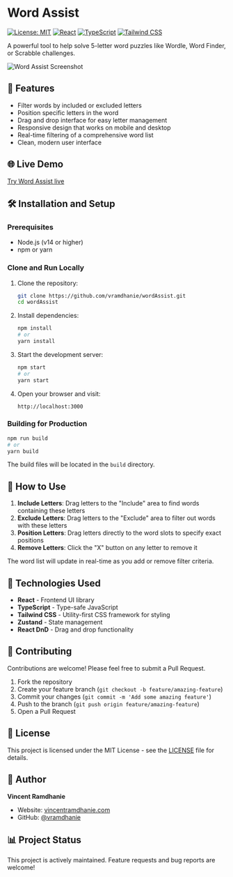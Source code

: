# Word Assist

[![License: MIT](https://img.shields.io/badge/License-MIT-yellow.svg)](https://opensource.org/licenses/MIT)
[![React](https://img.shields.io/badge/React-18-blue.svg)](https://reactjs.org/)
[![TypeScript](https://img.shields.io/badge/TypeScript-5.0-blue.svg)](https://www.typescriptlang.org/)
[![Tailwind CSS](https://img.shields.io/badge/Tailwind%20CSS-3-38B2AC.svg)](https://tailwindcss.com/)

A powerful tool to help solve 5-letter word puzzles like Wordle, Word Finder, or Scrabble challenges.

![Word Assist Screenshot](https://via.placeholder.com/800x400?text=Word+Assist+Screenshot)

## 🚀 Features

- Filter words by included or excluded letters
- Position specific letters in the word
- Drag and drop interface for easy letter management
- Responsive design that works on mobile and desktop
- Real-time filtering of a comprehensive word list
- Clean, modern user interface

## 🌐 Live Demo

[Try Word Assist live](https://words.vincentramdhanie.com)

## 🛠️ Installation and Setup

### Prerequisites

- Node.js (v14 or higher)
- npm or yarn

### Clone and Run Locally

1. Clone the repository:
   ```bash
   git clone https://github.com/vramdhanie/wordAssist.git
   cd wordAssist
   ```

2. Install dependencies:
   ```bash
   npm install
   # or 
   yarn install
   ```

3. Start the development server:
   ```bash
   npm start
   # or
   yarn start
   ```

4. Open your browser and visit:
   ```
   http://localhost:3000
   ```

### Building for Production

```bash
npm run build
# or
yarn build
```

The build files will be located in the `build` directory.

## 🧩 How to Use

1. **Include Letters**: Drag letters to the "Include" area to find words containing these letters
2. **Exclude Letters**: Drag letters to the "Exclude" area to filter out words with these letters
3. **Position Letters**: Drag letters directly to the word slots to specify exact positions
4. **Remove Letters**: Click the "X" button on any letter to remove it

The word list will update in real-time as you add or remove filter criteria.

## 🧰 Technologies Used

- **React** - Frontend UI library
- **TypeScript** - Type-safe JavaScript
- **Tailwind CSS** - Utility-first CSS framework for styling
- **Zustand** - State management
- **React DnD** - Drag and drop functionality

## 🤝 Contributing

Contributions are welcome! Please feel free to submit a Pull Request.

1. Fork the repository
2. Create your feature branch (`git checkout -b feature/amazing-feature`)
3. Commit your changes (`git commit -m 'Add some amazing feature'`)
4. Push to the branch (`git push origin feature/amazing-feature`)
5. Open a Pull Request

## 📝 License

This project is licensed under the MIT License - see the [LICENSE](LICENSE) file for details.

## 👤 Author

**Vincent Ramdhanie**

- Website: [vincentramdhanie.com](https://vincentramdhanie.com)
- GitHub: [@vramdhanie](https://github.com/vramdhanie)

## 📊 Project Status

This project is actively maintained. Feature requests and bug reports are welcome!
